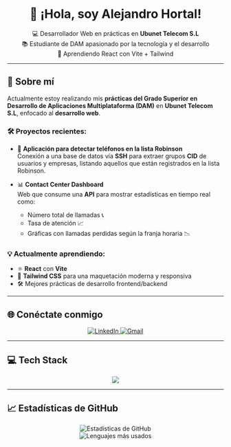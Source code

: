 <!-- README.md -->

<h1 align="center">👋 ¡Hola, soy Alejandro Hortal!</h1>

<p align="center">
  💻 Desarrollador Web en prácticas en <strong>Ubunet Telecom S.L</strong><br>
  📚 Estudiante de DAM apasionado por la tecnología y el desarrollo<br>
  🌱 Aprendiendo React con Vite + Tailwind<br>
</p>

---

## 🚀 Sobre mí

Actualmente estoy realizando mis **prácticas del Grado Superior en Desarrollo de Aplicaciones Multiplataforma (DAM)** en **Ubunet Telecom S.L**, enfocado al **desarrollo web**.

### 🛠 Proyectos recientes:

- 🔐 **Aplicación para detectar teléfonos en la lista Robinson**  
  Conexión a una base de datos vía **SSH** para extraer grupos **CID** de usuarios y empresas, listando aquellos que están registrados en la lista Robinson.

- 📊 **Contact Center Dashboard**  
  Web que consume una **API** para mostrar estadísticas en tiempo real como:
  - Número total de llamadas 📞  
  - Tasa de atención 📈  
  - Gráficas con llamadas perdidas según la franja horaria 📉  

### 💡 Actualmente aprendiendo:

- ⚛️ **React** con **Vite**
- 🎨 **Tailwind CSS** para una maquetación moderna y responsiva
- 🛠️ Mejores prácticas de desarrollo frontend/backend

---

## 🌐 Conéctate conmigo

<p align="center">
  <a href="https://linkedin.com/in/alejandro-hortal-valor-608451298" target="_blank">
    <img src="https://img.shields.io/badge/LinkedIn-%230077B5.svg?style=for-the-badge&logo=linkedin&logoColor=white" alt="LinkedIn"/>
  </a>
  <a href="mailto:alejandrohortalvalor15@gmail.com">
    <img src="https://img.shields.io/badge/Email-D14836?style=for-the-badge&logo=gmail&logoColor=white" alt="Gmail"/>
  </a>
</p>

---

## 💻 Tech Stack

<p align="center">
  <img src="https://skillicons.dev/icons?i=ts,js,html,css,java,kotlin,dart,nodejs,react,react-native,vite,tailwind,mysql,mongodb,postgres,firebase,mariadb,hibernate,maven,jwt" />
</p>

---

## 📈 Estadísticas de GitHub

<p align="center">
  <img src="https://github-readme-stats.vercel.app/api?username=alHortalV&show_icons=true&theme=radical" alt="Estadísticas de GitHub">
  <br>
  <img src="https://github-readme-stats.vercel.app/api/top-langs/?username=alHortalV&layout=compact&theme=radical" alt="Lenguajes más usados">
</p>
